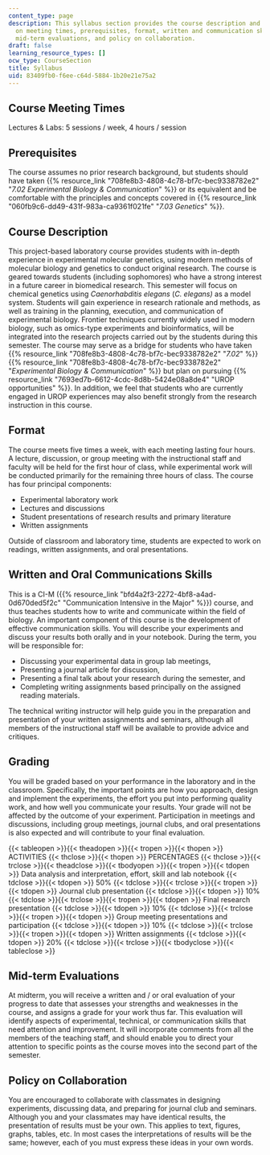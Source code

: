 ```yaml
---
content_type: page
description: This syllabus section provides the course description and information
  on meeting times, prerequisites, format, written and communication skills, grading,
  mid-term evaluations, and policy on collaboration.
draft: false
learning_resource_types: []
ocw_type: CourseSection
title: Syllabus
uid: 83409fb0-f6ee-c64d-5884-1b20e21e75a2
---
```

## Course Meeting Times

Lectures & Labs: 5 sessions / week, 4 hours / session

## Prerequisites

The course assumes no prior research background, but students should have taken {{% resource_link "708fe8b3-4808-4c78-bf7c-bec9338782e2" "*7.02 Experimental Biology & Communication*" %}} or its equivalent and be comfortable with the principles and concepts covered in {{% resource_link "060fb9c6-dd49-431f-983a-ca9361f021fe" "*7.03 Genetics*" %}}.

## Course Description

This project-based laboratory course provides students with in-depth experience in experimental molecular genetics, using modern methods of molecular biology and genetics to conduct original research. The course is geared towards students (including sophomores) who have a strong interest in a future career in biomedical research. This semester will focus on chemical genetics using *Caenorhabditis elegans* (*C. elegans)* as a model system. Students will gain experience in research rationale and methods, as well as training in the planning, execution, and communication of experimental biology. Frontier techniques currently widely used in modern biology, such as omics-type experiments and bioinformatics, will be integrated into the research projects carried out by the students during this semester. The course may serve as a bridge for students who have taken {{% resource_link "708fe8b3-4808-4c78-bf7c-bec9338782e2" "*7.02*" %}} {{% resource_link "708fe8b3-4808-4c78-bf7c-bec9338782e2" "*Experimental Biology & Communication*" %}} but plan on pursuing {{% resource_link "7693ed7b-6612-4cdc-8d8b-5424e08a8de4" "UROP opportunities" %}}. In addition, we feel that students who are currently engaged in UROP experiences may also benefit strongly from the research instruction in this course.

## Format

The course meets five times a week, with each meeting lasting four hours. A lecture, discussion, or group meeting with the instructional staff and faculty will be held for the first hour of class, while experimental work will be conducted primarily for the remaining three hours of class. The course has four principal components:

- Experimental laboratory work
- Lectures and discussions
- Student presentations of research results and primary literature
- Written assignments

Outside of classroom and laboratory time, students are expected to work on readings, written assignments, and oral presentations.

## Written and Oral Communications Skills

This is a CI-M ({{% resource_link "bfd4a2f3-2272-4bf8-a4ad-0d670ded5f2c" "Communication Intensive in the Major" %}}) course, and thus teaches students how to write and communicate within the field of biology. An important component of this course is the development of effective communication skills. You will describe your experiments and discuss your results both orally and in your notebook. During the term, you will be responsible for:

- Discussing your experimental data in group lab meetings,
- Presenting a journal article for discussion,
- Presenting a final talk about your research during the semester, and
- Completing writing assignments based principally on the assigned reading materials.

The technical writing instructor will help guide you in the preparation and presentation of your written assignments and seminars, although all members of the instructional staff will be available to provide advice and critiques.

## Grading

You will be graded based on your performance in the laboratory and in the classroom. Specifically, the important points are how you approach, design and implement the experiments, the effort you put into performing quality work, and how well you communicate your results. Your grade will not be affected by the outcome of your experiment. Participation in meetings and discussions, including group meetings, journal clubs, and oral presentations is also expected and will contribute to your final evaluation.

{{< tableopen >}}{{< theadopen >}}{{< tropen >}}{{< thopen >}}
ACTIVITIES
{{< thclose >}}{{< thopen >}}
PERCENTAGES
{{< thclose >}}{{< trclose >}}{{< theadclose >}}{{< tbodyopen >}}{{< tropen >}}{{< tdopen >}}
Data analysis and interpretation, effort, skill and lab notebook
{{< tdclose >}}{{< tdopen >}}
50%
{{< tdclose >}}{{< trclose >}}{{< tropen >}}{{< tdopen >}}
Journal club presentation
{{< tdclose >}}{{< tdopen >}}
10%
{{< tdclose >}}{{< trclose >}}{{< tropen >}}{{< tdopen >}}
Final research presentation
{{< tdclose >}}{{< tdopen >}}
10%
{{< tdclose >}}{{< trclose >}}{{< tropen >}}{{< tdopen >}}
Group meeting presentations and participation
{{< tdclose >}}{{< tdopen >}}
10%
{{< tdclose >}}{{< trclose >}}{{< tropen >}}{{< tdopen >}}
Written assignments
{{< tdclose >}}{{< tdopen >}}
20%
{{< tdclose >}}{{< trclose >}}{{< tbodyclose >}}{{< tableclose >}}

## Mid-term Evaluations

At midterm, you will receive a written and / or oral evaluation of your progress to date that assesses your strengths and weaknesses in the course, and assigns a grade for your work thus far. This evaluation will identify aspects of experimental, technical, or communication skills that need attention and improvement. It will incorporate comments from all the members of the teaching staff, and should enable you to direct your attention to specific points as the course moves into the second part of the semester.

## Policy on Collaboration

You are encouraged to collaborate with classmates in designing experiments, discussing data, and preparing for journal club and seminars. Although you and your classmates may have identical results, the presentation of results must be your own. This applies to text, figures, graphs, tables, etc. In most cases the interpretations of results will be the same; however, each of you must express these ideas in your own words.
